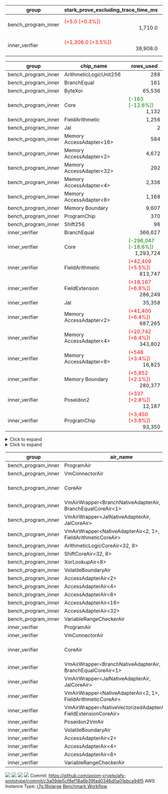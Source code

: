| group | stark_prove_excluding_trace_time_ms | total_cells | total_cells_used | total_proof_time_ms | trace_gen_time_ms | verify_program_compile_ms |
| --- | --- | --- | --- | --- | --- | --- |
| bench_program_inner | <span style="color: red">(+5.0 [+0.3%])</span> <div style='text-align: right'>1,710.0</div>  | <span style="color: red">(+7,996 [+0.2%])</span> <div style='text-align: right'>4,197,724</div>  | <span style="color: green">(-11,717 [-2.1%])</span> <div style='text-align: right'>552,112</div>  | <span style="color: red">(+5.0 [+0.3%])</span> <div style='text-align: right'>1,753.0</div>  | <div style='text-align: right'>43.0</div>  |  |
| inner_verifier | <span style="color: red">(+1,306.0 [+3.5%])</span> <div style='text-align: right'>38,908.0</div>  | <span style="color: red">(+13,500,416 [+4.4%])</span> <div style='text-align: right'>322,043,928</div>  | <span style="color: green">(-12,460,073 [-8.3%])</span> <div style='text-align: right'>138,539,886</div>  | <span style="color: red">(+1,099.0 [+2.5%])</span> <div style='text-align: right'>44,964.0</div>  | <span style="color: green">(-207.0 [-3.3%])</span> <div style='text-align: right'>6,056.0</div>  | <span style="color: red">(+25.0 [+6.0%])</span> <div style='text-align: right'>440.0</div>  |

| group | chip_name | rows_used |
| --- | --- | --- |
| bench_program_inner | ArithmeticLogicUnit256 | <div style='text-align: right'>288</div>  |
| bench_program_inner | BranchEqual | <div style='text-align: right'>161</div>  |
| bench_program_inner | ByteXor | <div style='text-align: right'>65,536</div>  |
| bench_program_inner | Core | <span style="color: green">(-163 [-12.6%])</span> <div style='text-align: right'>1,132</div>  |
| bench_program_inner | FieldArithmetic | <div style='text-align: right'>1,256</div>  |
| bench_program_inner | Jal | <div style='text-align: right'>2</div>  |
| bench_program_inner | Memory AccessAdapter<16> | <div style='text-align: right'>584</div>  |
| bench_program_inner | Memory AccessAdapter<2> | <div style='text-align: right'>4,672</div>  |
| bench_program_inner | Memory AccessAdapter<32> | <div style='text-align: right'>292</div>  |
| bench_program_inner | Memory AccessAdapter<4> | <div style='text-align: right'>2,336</div>  |
| bench_program_inner | Memory AccessAdapter<8> | <div style='text-align: right'>1,168</div>  |
| bench_program_inner | Memory Boundary | <div style='text-align: right'>9,607</div>  |
| bench_program_inner | ProgramChip | <div style='text-align: right'>370</div>  |
| bench_program_inner | Shift256 | <div style='text-align: right'>96</div>  |
| inner_verifier | BranchEqual | <div style='text-align: right'>366,627</div>  |
| inner_verifier | Core | <span style="color: green">(-296,047 [-18.6%])</span> <div style='text-align: right'>1,293,724</div>  |
| inner_verifier | FieldArithmetic | <span style="color: red">(+42,409 [+5.5%])</span> <div style='text-align: right'>813,747</div>  |
| inner_verifier | FieldExtension | <span style="color: red">(+18,167 [+6.8%])</span> <div style='text-align: right'>286,249</div>  |
| inner_verifier | Jal | <div style='text-align: right'>35,358</div>  |
| inner_verifier | Memory AccessAdapter<2> | <span style="color: red">(+41,400 [+6.4%])</span> <div style='text-align: right'>687,265</div>  |
| inner_verifier | Memory AccessAdapter<4> | <span style="color: red">(+20,742 [+6.4%])</span> <div style='text-align: right'>343,802</div>  |
| inner_verifier | Memory AccessAdapter<8> | <span style="color: red">(+548 [+3.4%])</span> <div style='text-align: right'>16,825</div>  |
| inner_verifier | Memory Boundary | <span style="color: red">(+5,852 [+2.1%])</span> <div style='text-align: right'>280,377</div>  |
| inner_verifier | Poseidon2 | <span style="color: red">(+337 [+2.8%])</span> <div style='text-align: right'>12,187</div>  |
| inner_verifier | ProgramChip | <span style="color: red">(+3,450 [+3.8%])</span> <div style='text-align: right'>93,350</div>  |

<details>
<summary>Click to expand</summary>

| group | dsl_ir | opcode | frequency |
| --- | --- | --- | --- |
| bench_program_inner |  | JAL | <div style='text-align: right'>1</div>  |
| bench_program_inner |  | STOREW | <div style='text-align: right'>2</div>  |
| bench_program_inner | Add256 | ADD<32,8> | <div style='text-align: right'>64</div>  |
| bench_program_inner | AddVI | ADD | <div style='text-align: right'>448</div>  |
| bench_program_inner | Alloc | ADD | <div style='text-align: right'>388</div>  |
| bench_program_inner | Alloc | LOADW | <div style='text-align: right'>388</div>  |
| bench_program_inner | Alloc | MUL | <div style='text-align: right'>388</div>  |
| bench_program_inner | And256 | AND<32,8> | <div style='text-align: right'>32</div>  |
| bench_program_inner | EqualTo256 | EQ<32,8> | <div style='text-align: right'>32</div>  |
| bench_program_inner | For | ADD | <div style='text-align: right'>32</div>  |
| bench_program_inner | For | BNE | <div style='text-align: right'>33</div>  |
| bench_program_inner | For | JAL | <div style='text-align: right'>1</div>  |
| bench_program_inner | For | STOREW | <div style='text-align: right'>1</div>  |
| bench_program_inner | IfEqI | BNE | <div style='text-align: right'>128</div>  |
| bench_program_inner | ImmV | STOREW | <div style='text-align: right'>517</div>  |
| bench_program_inner | LessThanI256 | SLT<32,8> | <div style='text-align: right'>32</div>  |
| bench_program_inner | LessThanU256 | LT<32,8> | <div style='text-align: right'>32</div>  |
| bench_program_inner | LoadV | LOADW | <div style='text-align: right'>96</div>  |
| bench_program_inner | Or256 | OR<32,8> | <div style='text-align: right'>32</div>  |
| bench_program_inner | ShiftLeft256 | SLL<32,8> | <div style='text-align: right'>32</div>  |
| bench_program_inner | ShiftRightArith256 | SRA<32,8> | <div style='text-align: right'>32</div>  |
| bench_program_inner | ShiftRightLogic256 | SRL<32,8> | <div style='text-align: right'>32</div>  |
| bench_program_inner | StoreV | STOREW | <div style='text-align: right'>128</div>  |
| bench_program_inner | Sub256 | SUB<32,8> | <div style='text-align: right'>32</div>  |
| bench_program_inner | Xor256 | XOR<32,8> | <div style='text-align: right'>32</div>  |
| inner_verifier |  | JAL | <div style='text-align: right'>1</div>  |
| inner_verifier |  | STOREW | <div style='text-align: right'>2</div>  |
| inner_verifier | AddE | FE4ADD | <span style="color: red">(+4,634 [+6.7%])</span> <div style='text-align: right'>73,620</div>  |
| inner_verifier | AddEFFI | LOADW | <span style="color: red">(+4 [+3.0%])</span> <div style='text-align: right'>136</div>  |
| inner_verifier | AddEFFI | STOREW | <span style="color: red">(+12 [+3.0%])</span> <div style='text-align: right'>408</div>  |
| inner_verifier | AddEFI | ADD | <span style="color: red">(+32 [+18.2%])</span> <div style='text-align: right'>208</div>  |
| inner_verifier | AddEI | ADD | <span style="color: red">(+636 [+2.4%])</span> <div style='text-align: right'>27,052</div>  |
| inner_verifier | AddFI | ADD | <span style="color: red">(+1,611 [+8.1%])</span> <div style='text-align: right'>21,532</div>  |
| inner_verifier | AddV | ADD | <span style="color: red">(+200 [+3.1%])</span> <div style='text-align: right'>6,589</div>  |
| inner_verifier | AddVI | ADD | <span style="color: red">(+7,637 [+5.2%])</span> <div style='text-align: right'>153,490</div>  |
| inner_verifier | Alloc | ADD | <span style="color: red">(+568 [+2.3%])</span> <div style='text-align: right'>25,330</div>  |
| inner_verifier | Alloc | LOADW | <span style="color: red">(+568 [+2.3%])</span> <div style='text-align: right'>25,330</div>  |
| inner_verifier | Alloc | MUL | <span style="color: red">(+362 [+2.4%])</span> <div style='text-align: right'>15,360</div>  |
| inner_verifier | AssertEqE | BNE | <span style="color: red">(+8 [+5.7%])</span> <div style='text-align: right'>148</div>  |
| inner_verifier | AssertEqEI | BNE | <div style='text-align: right'>4</div>  |
| inner_verifier | AssertEqF | BNE | <div style='text-align: right'>4,054</div>  |
| inner_verifier | AssertEqV | BNE | <span style="color: red">(+22 [+1.8%])</span> <div style='text-align: right'>1,226</div>  |
| inner_verifier | AssertEqVI | BNE | <span style="color: red">(+22 [+12.9%])</span> <div style='text-align: right'>193</div>  |
| inner_verifier | CycleTrackerEnd | CT_END | <span style="color: red">(+2,961 [+7.9%])</span> <div style='text-align: right'>40,453</div>  |
| inner_verifier | CycleTrackerStart | CT_START | <span style="color: red">(+2,961 [+7.9%])</span> <div style='text-align: right'>40,453</div>  |
| inner_verifier | DivE | BBE4DIV | <span style="color: red">(+4,372 [+7.4%])</span> <div style='text-align: right'>63,725</div>  |
| inner_verifier | DivEIN | BBE4DIV | <span style="color: red">(+6 [+16.7%])</span> <div style='text-align: right'>42</div>  |
| inner_verifier | DivEIN | STOREW | <span style="color: red">(+24 [+16.7%])</span> <div style='text-align: right'>168</div>  |
| inner_verifier | DivFIN | DIV | <span style="color: red">(+14 [+16.3%])</span> <div style='text-align: right'>100</div>  |
| inner_verifier | For | ADD | <span style="color: red">(+14,265 [+5.9%])</span> <div style='text-align: right'>256,879</div>  |
| inner_verifier | For | BNE | <span style="color: red">(+15,388 [+5.9%])</span> <div style='text-align: right'>277,942</div>  |
| inner_verifier | For | JAL | <span style="color: red">(+1,123 [+5.6%])</span> <div style='text-align: right'>21,063</div>  |
| inner_verifier | For | LOADW | <span style="color: red">(+63 [+5.8%])</span> <div style='text-align: right'>1,155</div>  |
| inner_verifier | For | STOREW | <span style="color: red">(+1,060 [+5.6%])</span> <div style='text-align: right'>19,908</div>  |
| inner_verifier | HintBitsF | HINT_BITS | <div style='text-align: right'>22</div>  |
| inner_verifier | HintInputVec | HINT_INPUT | <span style="color: red">(+206 [+2.1%])</span> <div style='text-align: right'>9,970</div>  |
| inner_verifier | IfEq | BNE | <span style="color: red">(+1,847 [+23.5%])</span> <div style='text-align: right'>9,707</div>  |
| inner_verifier | IfEqI | BNE | <span style="color: red">(+3,966 [+6.5%])</span> <div style='text-align: right'>65,182</div>  |
| inner_verifier | IfEqI | JAL | <span style="color: red">(+811 [+6.0%])</span> <div style='text-align: right'>14,273</div>  |
| inner_verifier | IfNe | BEQ | <div style='text-align: right'>6,956</div>  |
| inner_verifier | IfNe | JAL | <span style="color: red">(+1 [+5.0%])</span> <div style='text-align: right'>21</div>  |
| inner_verifier | IfNeI | BEQ | <span style="color: red">(+73 [+6.4%])</span> <div style='text-align: right'>1,215</div>  |
| inner_verifier | ImmE | STOREW | <span style="color: red">(+180 [+2.5%])</span> <div style='text-align: right'>7,396</div>  |
| inner_verifier | ImmF | STOREW | <span style="color: red">(+1,348 [+8.0%])</span> <div style='text-align: right'>18,229</div>  |
| inner_verifier | ImmV | STOREW | <span style="color: red">(+644 [+4.6%])</span> <div style='text-align: right'>14,568</div>  |
| inner_verifier | LoadE | LOADW | <span style="color: red">(+848 [+5.4%])</span> <div style='text-align: right'>16,488</div>  |
| inner_verifier | LoadE | LOADW2 | <span style="color: red">(+19,832 [+7.6%])</span> <div style='text-align: right'>279,952</div>  |
| inner_verifier | LoadF | LOADW | <div style='text-align: right'>11,473</div>  |
| inner_verifier | LoadF | LOADW2 | <span style="color: red">(+7,608 [+7.9%])</span> <div style='text-align: right'>104,055</div>  |
| inner_verifier | LoadV | LOADW | <span style="color: red">(+248 [+2.1%])</span> <div style='text-align: right'>12,154</div>  |
| inner_verifier | LoadV | LOADW2 | <span style="color: red">(+7,700 [+9.9%])</span> <div style='text-align: right'>85,328</div>  |
| inner_verifier | MulE | BBE4MUL | <span style="color: red">(+8,958 [+6.7%])</span> <div style='text-align: right'>143,041</div>  |
| inner_verifier | MulEF | MUL | <span style="color: red">(+48 [+2.8%])</span> <div style='text-align: right'>1,764</div>  |
| inner_verifier | MulEFI | MUL | <span style="color: red">(+16 [+3.0%])</span> <div style='text-align: right'>544</div>  |
| inner_verifier | MulEI | BBE4MUL | <span style="color: red">(+158 [+9.6%])</span> <div style='text-align: right'>1,798</div>  |
| inner_verifier | MulEI | STOREW | <span style="color: red">(+632 [+9.6%])</span> <div style='text-align: right'>7,192</div>  |
| inner_verifier | MulF | MUL | <span style="color: red">(+3,044 [+8.2%])</span> <div style='text-align: right'>40,021</div>  |
| inner_verifier | MulFI | MUL | <span style="color: red">(+2 [+14.3%])</span> <div style='text-align: right'>16</div>  |
| inner_verifier | MulV | MUL | <div style='text-align: right'>682</div>  |
| inner_verifier | MulVI | MUL | <span style="color: red">(+182 [+2.1%])</span> <div style='text-align: right'>8,686</div>  |
| inner_verifier | NegE | MUL | <span style="color: red">(+20 [+14.7%])</span> <div style='text-align: right'>156</div>  |
| inner_verifier | Poseidon2CompressBabyBear | COMP_POS2 | <span style="color: red">(+63 [+0.8%])</span> <div style='text-align: right'>7,476</div>  |
| inner_verifier | Poseidon2PermuteBabyBear | PERM_POS2 | <span style="color: red">(+274 [+6.2%])</span> <div style='text-align: right'>4,711</div>  |
| inner_verifier | StoreE | STOREW | <span style="color: red">(+24 [+0.2%])</span> <div style='text-align: right'>11,292</div>  |
| inner_verifier | StoreE | STOREW2 | <span style="color: red">(+1,344 [+10.8%])</span> <div style='text-align: right'>13,844</div>  |
| inner_verifier | StoreF | STOREW | <span style="color: red">(+1,008 [+7.0%])</span> <div style='text-align: right'>15,404</div>  |
| inner_verifier | StoreF | STOREW2 | <span style="color: red">(+2,400 [+7.0%])</span> <div style='text-align: right'>36,554</div>  |
| inner_verifier | StoreHintWord | ADD | <span style="color: red">(+3,216 [+3.2%])</span> <div style='text-align: right'>102,647</div>  |
| inner_verifier | StoreHintWord | SHINTW | <span style="color: red">(+3,422 [+3.1%])</span> <div style='text-align: right'>113,299</div>  |
| inner_verifier | StoreV | STOREW | <span style="color: red">(+30 [+2.1%])</span> <div style='text-align: right'>1,454</div>  |
| inner_verifier | StoreV | STOREW2 | <span style="color: red">(+1,330 [+5.2%])</span> <div style='text-align: right'>26,919</div>  |
| inner_verifier | SubE | FE4SUB | <span style="color: red">(+39 [+1.0%])</span> <div style='text-align: right'>4,023</div>  |
| inner_verifier | SubEF | LOADW | <span style="color: red">(+26,220 [+7.4%])</span> <div style='text-align: right'>380,118</div>  |
| inner_verifier | SubEF | SUB | <span style="color: red">(+8,740 [+7.4%])</span> <div style='text-align: right'>126,706</div>  |
| inner_verifier | SubEFI | ADD | <div style='text-align: right'>568</div>  |
| inner_verifier | SubEI | ADD | <span style="color: red">(+48 [+16.7%])</span> <div style='text-align: right'>336</div>  |
| inner_verifier | SubV | SUB | <span style="color: red">(+1,766 [+8.1%])</span> <div style='text-align: right'>23,452</div>  |
| inner_verifier | SubVI | SUB | <span style="color: red">(+2 [+0.2%])</span> <div style='text-align: right'>1,272</div>  |
| inner_verifier | SubVIN | SUB | <div style='text-align: right'>357</div>  |

</details>

<details>
<summary>Click to expand</summary>

| group | air_name | dsl_ir | opcode | cells_used |
| --- | --- | --- | --- | --- |
| bench_program_inner | <JalNativeAdapterAir,JalCoreAir> |  | JAL | <div style='text-align: right'>10</div>  |
| bench_program_inner | Boundary |  | JAL | <div style='text-align: right'>19</div>  |
| bench_program_inner | Boundary |  | STOREW | <div style='text-align: right'>38</div>  |
| bench_program_inner | CoreAir |  | STOREW | <span style="color: green">(-10 [-8.3%])</span> <div style='text-align: right'>110</div>  |
| bench_program_inner | AccessAdapter<16> | Add256 | ADD<32,8> | <div style='text-align: right'>3,300</div>  |
| bench_program_inner | AccessAdapter<2> | Add256 | ADD<32,8> | <div style='text-align: right'>11,616</div>  |
| bench_program_inner | AccessAdapter<32> | Add256 | ADD<32,8> | <div style='text-align: right'>2,706</div>  |
| bench_program_inner | AccessAdapter<4> | Add256 | ADD<32,8> | <div style='text-align: right'>6,864</div>  |
| bench_program_inner | AccessAdapter<8> | Add256 | ADD<32,8> | <div style='text-align: right'>4,488</div>  |
| bench_program_inner | ArithmeticLogicCoreAir<32, 8> | Add256 | ADD<32,8> | <div style='text-align: right'>11,008</div>  |
| bench_program_inner | Boundary | Add256 | ADD<32,8> | <div style='text-align: right'>38,912</div>  |
| bench_program_inner | <NativeAdapterAir<2, 1>,FieldArithmeticCoreAir> | AddVI | ADD | <div style='text-align: right'>13,440</div>  |
| bench_program_inner | Boundary | AddVI | ADD | <div style='text-align: right'>38</div>  |
| bench_program_inner | <NativeAdapterAir<2, 1>,FieldArithmeticCoreAir> | Alloc | ADD | <div style='text-align: right'>11,640</div>  |
| bench_program_inner | Boundary | Alloc | LOADW | <div style='text-align: right'>285</div>  |
| bench_program_inner | CoreAir | Alloc | LOADW | <span style="color: green">(-1,940 [-8.3%])</span> <div style='text-align: right'>21,340</div>  |
| bench_program_inner | <NativeAdapterAir<2, 1>,FieldArithmeticCoreAir> | Alloc | MUL | <div style='text-align: right'>11,640</div>  |
| bench_program_inner | AccessAdapter<16> | And256 | AND<32,8> | <div style='text-align: right'>1,600</div>  |
| bench_program_inner | AccessAdapter<2> | And256 | AND<32,8> | <div style='text-align: right'>5,632</div>  |
| bench_program_inner | AccessAdapter<32> | And256 | AND<32,8> | <div style='text-align: right'>1,312</div>  |
| bench_program_inner | AccessAdapter<4> | And256 | AND<32,8> | <div style='text-align: right'>3,328</div>  |
| bench_program_inner | AccessAdapter<8> | And256 | AND<32,8> | <div style='text-align: right'>2,176</div>  |
| bench_program_inner | ArithmeticLogicCoreAir<32, 8> | And256 | AND<32,8> | <div style='text-align: right'>5,504</div>  |
| bench_program_inner | Boundary | And256 | AND<32,8> | <div style='text-align: right'>19,456</div>  |
| bench_program_inner | ArithmeticLogicCoreAir<32, 8> | EqualTo256 | EQ<32,8> | <div style='text-align: right'>5,504</div>  |
| bench_program_inner | Boundary | EqualTo256 | EQ<32,8> | <div style='text-align: right'>608</div>  |
| bench_program_inner | <NativeAdapterAir<2, 1>,FieldArithmeticCoreAir> | For | ADD | <div style='text-align: right'>960</div>  |
| bench_program_inner | <BranchNativeAdapterAir,BranchEqualCoreAir<1>> | For | BNE | <div style='text-align: right'>759</div>  |
| bench_program_inner | <JalNativeAdapterAir,JalCoreAir> | For | JAL | <div style='text-align: right'>10</div>  |
| bench_program_inner | Boundary | For | STOREW | <div style='text-align: right'>19</div>  |
| bench_program_inner | CoreAir | For | STOREW | <span style="color: green">(-5 [-8.3%])</span> <div style='text-align: right'>55</div>  |
| bench_program_inner | <BranchNativeAdapterAir,BranchEqualCoreAir<1>> | IfEqI | BNE | <div style='text-align: right'>2,944</div>  |
| bench_program_inner | Boundary | ImmV | STOREW | <div style='text-align: right'>2,717</div>  |
| bench_program_inner | CoreAir | ImmV | STOREW | <span style="color: green">(-2,585 [-8.3%])</span> <div style='text-align: right'>28,435</div>  |
| bench_program_inner | ArithmeticLogicCoreAir<32, 8> | LessThanI256 | SLT<32,8> | <div style='text-align: right'>5,504</div>  |
| bench_program_inner | Boundary | LessThanI256 | SLT<32,8> | <div style='text-align: right'>608</div>  |
| bench_program_inner | ArithmeticLogicCoreAir<32, 8> | LessThanU256 | LT<32,8> | <div style='text-align: right'>5,504</div>  |
| bench_program_inner | Boundary | LessThanU256 | LT<32,8> | <div style='text-align: right'>608</div>  |
| bench_program_inner | Boundary | LoadV | LOADW | <div style='text-align: right'>57</div>  |
| bench_program_inner | CoreAir | LoadV | LOADW | <span style="color: green">(-480 [-8.3%])</span> <div style='text-align: right'>5,280</div>  |
| bench_program_inner | AccessAdapter<16> | Or256 | OR<32,8> | <div style='text-align: right'>1,600</div>  |
| bench_program_inner | AccessAdapter<2> | Or256 | OR<32,8> | <div style='text-align: right'>5,632</div>  |
| bench_program_inner | AccessAdapter<32> | Or256 | OR<32,8> | <div style='text-align: right'>1,312</div>  |
| bench_program_inner | AccessAdapter<4> | Or256 | OR<32,8> | <div style='text-align: right'>3,328</div>  |
| bench_program_inner | AccessAdapter<8> | Or256 | OR<32,8> | <div style='text-align: right'>2,176</div>  |
| bench_program_inner | ArithmeticLogicCoreAir<32, 8> | Or256 | OR<32,8> | <div style='text-align: right'>5,504</div>  |
| bench_program_inner | Boundary | Or256 | OR<32,8> | <div style='text-align: right'>19,456</div>  |
| bench_program_inner | AccessAdapter<16> | ShiftLeft256 | SLL<32,8> | <div style='text-align: right'>1,600</div>  |
| bench_program_inner | AccessAdapter<2> | ShiftLeft256 | SLL<32,8> | <div style='text-align: right'>5,632</div>  |
| bench_program_inner | AccessAdapter<32> | ShiftLeft256 | SLL<32,8> | <div style='text-align: right'>1,312</div>  |
| bench_program_inner | AccessAdapter<4> | ShiftLeft256 | SLL<32,8> | <div style='text-align: right'>3,328</div>  |
| bench_program_inner | AccessAdapter<8> | ShiftLeft256 | SLL<32,8> | <div style='text-align: right'>2,176</div>  |
| bench_program_inner | Boundary | ShiftLeft256 | SLL<32,8> | <div style='text-align: right'>19,456</div>  |
| bench_program_inner | ShiftCoreAir<32, 8> | ShiftLeft256 | SLL<32,8> | <div style='text-align: right'>7,552</div>  |
| bench_program_inner | AccessAdapter<16> | ShiftRightArith256 | SRA<32,8> | <div style='text-align: right'>1,600</div>  |
| bench_program_inner | AccessAdapter<2> | ShiftRightArith256 | SRA<32,8> | <div style='text-align: right'>5,632</div>  |
| bench_program_inner | AccessAdapter<32> | ShiftRightArith256 | SRA<32,8> | <div style='text-align: right'>1,312</div>  |
| bench_program_inner | AccessAdapter<4> | ShiftRightArith256 | SRA<32,8> | <div style='text-align: right'>3,328</div>  |
| bench_program_inner | AccessAdapter<8> | ShiftRightArith256 | SRA<32,8> | <div style='text-align: right'>2,176</div>  |
| bench_program_inner | Boundary | ShiftRightArith256 | SRA<32,8> | <div style='text-align: right'>19,456</div>  |
| bench_program_inner | ShiftCoreAir<32, 8> | ShiftRightArith256 | SRA<32,8> | <div style='text-align: right'>7,552</div>  |
| bench_program_inner | AccessAdapter<16> | ShiftRightLogic256 | SRL<32,8> | <div style='text-align: right'>1,650</div>  |
| bench_program_inner | AccessAdapter<2> | ShiftRightLogic256 | SRL<32,8> | <div style='text-align: right'>5,808</div>  |
| bench_program_inner | AccessAdapter<32> | ShiftRightLogic256 | SRL<32,8> | <div style='text-align: right'>1,353</div>  |
| bench_program_inner | AccessAdapter<4> | ShiftRightLogic256 | SRL<32,8> | <div style='text-align: right'>3,432</div>  |
| bench_program_inner | AccessAdapter<8> | ShiftRightLogic256 | SRL<32,8> | <div style='text-align: right'>2,244</div>  |
| bench_program_inner | Boundary | ShiftRightLogic256 | SRL<32,8> | <div style='text-align: right'>19,456</div>  |
| bench_program_inner | ShiftCoreAir<32, 8> | ShiftRightLogic256 | SRL<32,8> | <div style='text-align: right'>7,552</div>  |
| bench_program_inner | Boundary | StoreV | STOREW | <div style='text-align: right'>2,432</div>  |
| bench_program_inner | CoreAir | StoreV | STOREW | <span style="color: green">(-640 [-8.3%])</span> <div style='text-align: right'>7,040</div>  |
| bench_program_inner | AccessAdapter<16> | Sub256 | SUB<32,8> | <div style='text-align: right'>1,650</div>  |
| bench_program_inner | AccessAdapter<2> | Sub256 | SUB<32,8> | <div style='text-align: right'>5,808</div>  |
| bench_program_inner | AccessAdapter<32> | Sub256 | SUB<32,8> | <div style='text-align: right'>1,353</div>  |
| bench_program_inner | AccessAdapter<4> | Sub256 | SUB<32,8> | <div style='text-align: right'>3,432</div>  |
| bench_program_inner | AccessAdapter<8> | Sub256 | SUB<32,8> | <div style='text-align: right'>2,244</div>  |
| bench_program_inner | ArithmeticLogicCoreAir<32, 8> | Sub256 | SUB<32,8> | <div style='text-align: right'>5,504</div>  |
| bench_program_inner | Boundary | Sub256 | SUB<32,8> | <div style='text-align: right'>19,456</div>  |
| bench_program_inner | AccessAdapter<16> | Xor256 | XOR<32,8> | <div style='text-align: right'>1,600</div>  |
| bench_program_inner | AccessAdapter<2> | Xor256 | XOR<32,8> | <div style='text-align: right'>5,632</div>  |
| bench_program_inner | AccessAdapter<32> | Xor256 | XOR<32,8> | <div style='text-align: right'>1,312</div>  |
| bench_program_inner | AccessAdapter<4> | Xor256 | XOR<32,8> | <div style='text-align: right'>3,328</div>  |
| bench_program_inner | AccessAdapter<8> | Xor256 | XOR<32,8> | <div style='text-align: right'>2,176</div>  |
| bench_program_inner | ArithmeticLogicCoreAir<32, 8> | Xor256 | XOR<32,8> | <div style='text-align: right'>5,504</div>  |
| bench_program_inner | Boundary | Xor256 | XOR<32,8> | <div style='text-align: right'>19,456</div>  |
| inner_verifier | <JalNativeAdapterAir,JalCoreAir> |  | JAL | <div style='text-align: right'>10</div>  |
| inner_verifier | Boundary |  | JAL | <div style='text-align: right'>19</div>  |
| inner_verifier | Boundary |  | STOREW | <div style='text-align: right'>38</div>  |
| inner_verifier | CoreAir |  | STOREW | <span style="color: green">(-10 [-8.3%])</span> <div style='text-align: right'>110</div>  |
| inner_verifier | <NativeVectorizedAdapterAir<4>,FieldExtensionCoreAir> | AddE | FE4ADD | <span style="color: red">(+185,360 [+6.7%])</span> <div style='text-align: right'>2,944,800</div>  |
| inner_verifier | AccessAdapter<2> | AddE | FE4ADD | <span style="color: red">(+7,106 [+3.4%])</span> <div style='text-align: right'>218,064</div>  |
| inner_verifier | AccessAdapter<4> | AddE | FE4ADD | <span style="color: red">(+4,199 [+3.4%])</span> <div style='text-align: right'>128,856</div>  |
| inner_verifier | Boundary | AddE | FE4ADD | <span style="color: green">(-228 [-0.1%])</span> <div style='text-align: right'>412,680</div>  |
| inner_verifier | AccessAdapter<2> | AddEFFI | LOADW | <span style="color: red">(+33 [+3.6%])</span> <div style='text-align: right'>957</div>  |
| inner_verifier | AccessAdapter<4> | AddEFFI | LOADW | <span style="color: red">(+39 [+3.6%])</span> <div style='text-align: right'>1,131</div>  |
| inner_verifier | Boundary | AddEFFI | LOADW | <div style='text-align: right'>456</div>  |
| inner_verifier | CoreAir | AddEFFI | LOADW | <span style="color: green">(-440 [-5.6%])</span> <div style='text-align: right'>7,480</div>  |
| inner_verifier | AccessAdapter<2> | AddEFFI | STOREW | <span style="color: red">(+33 [+3.6%])</span> <div style='text-align: right'>957</div>  |
| inner_verifier | Boundary | AddEFFI | STOREW | <div style='text-align: right'>1,368</div>  |
| inner_verifier | CoreAir | AddEFFI | STOREW | <span style="color: green">(-1,320 [-5.6%])</span> <div style='text-align: right'>22,440</div>  |
| inner_verifier | <NativeAdapterAir<2, 1>,FieldArithmeticCoreAir> | AddEFI | ADD | <span style="color: red">(+960 [+18.2%])</span> <div style='text-align: right'>6,240</div>  |
| inner_verifier | AccessAdapter<2> | AddEFI | ADD | <span style="color: red">(+198 [+34.6%])</span> <div style='text-align: right'>770</div>  |
| inner_verifier | AccessAdapter<4> | AddEFI | ADD | <span style="color: red">(+117 [+34.6%])</span> <div style='text-align: right'>455</div>  |
| inner_verifier | Boundary | AddEFI | ADD | <div style='text-align: right'>2,356</div>  |
| inner_verifier | <NativeAdapterAir<2, 1>,FieldArithmeticCoreAir> | AddEI | ADD | <span style="color: red">(+19,080 [+2.4%])</span> <div style='text-align: right'>811,560</div>  |
| inner_verifier | AccessAdapter<2> | AddEI | ADD | <span style="color: red">(+6,204 [+4.0%])</span> <div style='text-align: right'>160,578</div>  |
| inner_verifier | AccessAdapter<4> | AddEI | ADD | <span style="color: red">(+3,666 [+4.0%])</span> <div style='text-align: right'>94,887</div>  |
| inner_verifier | Boundary | AddEI | ADD | <span style="color: green">(-228 [-0.1%])</span> <div style='text-align: right'>350,740</div>  |
| inner_verifier | <NativeAdapterAir<2, 1>,FieldArithmeticCoreAir> | AddFI | ADD | <span style="color: red">(+48,330 [+8.1%])</span> <div style='text-align: right'>645,960</div>  |
| inner_verifier | Boundary | AddFI | ADD | <span style="color: green">(-19 [-4.2%])</span> <div style='text-align: right'>437</div>  |
| inner_verifier | <NativeAdapterAir<2, 1>,FieldArithmeticCoreAir> | AddV | ADD | <span style="color: red">(+6,000 [+3.1%])</span> <div style='text-align: right'>197,670</div>  |
| inner_verifier | Boundary | AddV | ADD | <div style='text-align: right'>38</div>  |
| inner_verifier | <NativeAdapterAir<2, 1>,FieldArithmeticCoreAir> | AddVI | ADD | <span style="color: red">(+229,110 [+5.2%])</span> <div style='text-align: right'>4,604,700</div>  |
| inner_verifier | Boundary | AddVI | ADD | <span style="color: red">(+38 [+0.3%])</span> <div style='text-align: right'>14,953</div>  |
| inner_verifier | <NativeAdapterAir<2, 1>,FieldArithmeticCoreAir> | Alloc | ADD | <span style="color: red">(+17,040 [+2.3%])</span> <div style='text-align: right'>759,900</div>  |
| inner_verifier | Boundary | Alloc | LOADW | <div style='text-align: right'>1,653</div>  |
| inner_verifier | CoreAir | Alloc | LOADW | <span style="color: green">(-92,570 [-6.2%])</span> <div style='text-align: right'>1,393,150</div>  |
| inner_verifier | <NativeAdapterAir<2, 1>,FieldArithmeticCoreAir> | Alloc | MUL | <span style="color: red">(+10,860 [+2.4%])</span> <div style='text-align: right'>460,800</div>  |
| inner_verifier | AccessAdapter<2> | Alloc | MUL | <div style='text-align: right'>22</div>  |
| inner_verifier | AccessAdapter<4> | Alloc | MUL | <div style='text-align: right'>26</div>  |
| inner_verifier | <BranchNativeAdapterAir,BranchEqualCoreAir<1>> | AssertEqE | BNE | <div style='text-align: right'>3,404</div>  |
| inner_verifier | AccessAdapter<2> | AssertEqE | BNE | <span style="color: red">(+44 [+5.7%])</span> <div style='text-align: right'>814</div>  |
| inner_verifier | AccessAdapter<4> | AssertEqE | BNE | <span style="color: red">(+26 [+5.7%])</span> <div style='text-align: right'>481</div>  |
| inner_verifier | <BranchNativeAdapterAir,BranchEqualCoreAir<1>> | AssertEqEI | BNE | <div style='text-align: right'>92</div>  |
| inner_verifier | AccessAdapter<2> | AssertEqEI | BNE | <div style='text-align: right'>22</div>  |
| inner_verifier | AccessAdapter<4> | AssertEqEI | BNE | <div style='text-align: right'>13</div>  |
| inner_verifier | <BranchNativeAdapterAir,BranchEqualCoreAir<1>> | AssertEqF | BNE | <div style='text-align: right'>93,242</div>  |
| inner_verifier | <BranchNativeAdapterAir,BranchEqualCoreAir<1>> | AssertEqV | BNE | <div style='text-align: right'>28,198</div>  |
| inner_verifier | <BranchNativeAdapterAir,BranchEqualCoreAir<1>> | AssertEqVI | BNE | <div style='text-align: right'>4,439</div>  |
| inner_verifier | CoreAir | CycleTrackerEnd | CT_END | <span style="color: green">(-24,605 [-1.1%])</span> <div style='text-align: right'>2,224,915</div>  |
| inner_verifier | CoreAir | CycleTrackerStart | CT_START | <span style="color: green">(-24,605 [-1.1%])</span> <div style='text-align: right'>2,224,915</div>  |
| inner_verifier | <NativeVectorizedAdapterAir<4>,FieldExtensionCoreAir> | DivE | BBE4DIV | <span style="color: red">(+174,880 [+7.4%])</span> <div style='text-align: right'>2,549,000</div>  |
| inner_verifier | AccessAdapter<2> | DivE | BBE4DIV | <span style="color: red">(+192,324 [+7.4%])</span> <div style='text-align: right'>2,787,862</div>  |
| inner_verifier | AccessAdapter<4> | DivE | BBE4DIV | <span style="color: red">(+113,646 [+7.4%])</span> <div style='text-align: right'>1,647,373</div>  |
| inner_verifier | <NativeVectorizedAdapterAir<4>,FieldExtensionCoreAir> | DivEIN | BBE4DIV | <span style="color: red">(+240 [+16.7%])</span> <div style='text-align: right'>1,680</div>  |
| inner_verifier | AccessAdapter<2> | DivEIN | BBE4DIV | <span style="color: red">(+264 [+17.4%])</span> <div style='text-align: right'>1,782</div>  |
| inner_verifier | AccessAdapter<4> | DivEIN | BBE4DIV | <span style="color: red">(+156 [+17.4%])</span> <div style='text-align: right'>1,053</div>  |
| inner_verifier | Boundary | DivEIN | BBE4DIV | <div style='text-align: right'>608</div>  |
| inner_verifier | AccessAdapter<2> | DivEIN | STOREW | <span style="color: red">(+88 [+17.0%])</span> <div style='text-align: right'>605</div>  |
| inner_verifier | AccessAdapter<4> | DivEIN | STOREW | <span style="color: red">(+26 [+18.2%])</span> <div style='text-align: right'>169</div>  |
| inner_verifier | CoreAir | DivEIN | STOREW | <span style="color: red">(+600 [+6.9%])</span> <div style='text-align: right'>9,240</div>  |
| inner_verifier | <NativeAdapterAir<2, 1>,FieldArithmeticCoreAir> | DivFIN | DIV | <span style="color: red">(+420 [+16.3%])</span> <div style='text-align: right'>3,000</div>  |
| inner_verifier | <NativeAdapterAir<2, 1>,FieldArithmeticCoreAir> | For | ADD | <span style="color: red">(+427,950 [+5.9%])</span> <div style='text-align: right'>7,706,370</div>  |
| inner_verifier | <BranchNativeAdapterAir,BranchEqualCoreAir<1>> | For | BNE | <div style='text-align: right'>6,392,666</div>  |
| inner_verifier | <JalNativeAdapterAir,JalCoreAir> | For | JAL | <div style='text-align: right'>210,630</div>  |
| inner_verifier | AccessAdapter<2> | For | JAL | <span style="color: red">(+44 [+9.3%])</span> <div style='text-align: right'>517</div>  |
| inner_verifier | AccessAdapter<4> | For | JAL | <span style="color: red">(+52 [+9.3%])</span> <div style='text-align: right'>611</div>  |
| inner_verifier | Boundary | For | LOADW | <div style='text-align: right'>399</div>  |
| inner_verifier | CoreAir | For | LOADW | <span style="color: green">(-1,995 [-3.0%])</span> <div style='text-align: right'>63,525</div>  |
| inner_verifier | Boundary | For | STOREW | <span style="color: red">(+76 [+7.8%])</span> <div style='text-align: right'>1,045</div>  |
| inner_verifier | CoreAir | For | STOREW | <span style="color: green">(-35,940 [-3.2%])</span> <div style='text-align: right'>1,094,940</div>  |
| inner_verifier | CoreAir | HintBitsF | HINT_BITS | <span style="color: green">(-110 [-8.3%])</span> <div style='text-align: right'>1,210</div>  |
| inner_verifier | CoreAir | HintInputVec | HINT_INPUT | <span style="color: green">(-37,490 [-6.4%])</span> <div style='text-align: right'>548,350</div>  |
| inner_verifier | <BranchNativeAdapterAir,BranchEqualCoreAir<1>> | IfEq | BNE | <div style='text-align: right'>223,261</div>  |
| inner_verifier | <BranchNativeAdapterAir,BranchEqualCoreAir<1>> | IfEqI | BNE | <div style='text-align: right'>1,499,186</div>  |
| inner_verifier | <JalNativeAdapterAir,JalCoreAir> | IfEqI | JAL | <div style='text-align: right'>142,730</div>  |
| inner_verifier | <BranchNativeAdapterAir,BranchEqualCoreAir<1>> | IfNe | BEQ | <div style='text-align: right'>159,988</div>  |
| inner_verifier | <JalNativeAdapterAir,JalCoreAir> | IfNe | JAL | <div style='text-align: right'>210</div>  |
| inner_verifier | <BranchNativeAdapterAir,BranchEqualCoreAir<1>> | IfNeI | BEQ | <div style='text-align: right'>27,945</div>  |
| inner_verifier | AccessAdapter<2> | ImmE | STOREW | <span style="color: red">(+748 [+22.7%])</span> <div style='text-align: right'>4,048</div>  |
| inner_verifier | AccessAdapter<4> | ImmE | STOREW | <span style="color: red">(+442 [+22.7%])</span> <div style='text-align: right'>2,392</div>  |
| inner_verifier | Boundary | ImmE | STOREW | <span style="color: green">(-152 [-0.1%])</span> <div style='text-align: right'>116,356</div>  |
| inner_verifier | CoreAir | ImmE | STOREW | <span style="color: green">(-26,180 [-6.0%])</span> <div style='text-align: right'>406,780</div>  |
| inner_verifier | Boundary | ImmF | STOREW | <div style='text-align: right'>2,337</div>  |
| inner_verifier | CoreAir | ImmF | STOREW | <span style="color: green">(-10,265 [-1.0%])</span> <div style='text-align: right'>1,002,595</div>  |
| inner_verifier | Boundary | ImmV | STOREW | <div style='text-align: right'>15,067</div>  |
| inner_verifier | CoreAir | ImmV | STOREW | <span style="color: green">(-34,200 [-4.1%])</span> <div style='text-align: right'>801,240</div>  |
| inner_verifier | AccessAdapter<2> | LoadE | LOADW | <span style="color: red">(+3,718 [+5.9%])</span> <div style='text-align: right'>66,814</div>  |
| inner_verifier | AccessAdapter<4> | LoadE | LOADW | <span style="color: red">(+2,197 [+5.9%])</span> <div style='text-align: right'>39,481</div>  |
| inner_verifier | Boundary | LoadE | LOADW | <div style='text-align: right'>5,244</div>  |
| inner_verifier | CoreAir | LoadE | LOADW | <span style="color: green">(-31,560 [-3.4%])</span> <div style='text-align: right'>906,840</div>  |
| inner_verifier | AccessAdapter<2> | LoadE | LOADW2 | <div style='text-align: right'>24,090</div>  |
| inner_verifier | AccessAdapter<4> | LoadE | LOADW2 | <div style='text-align: right'>14,235</div>  |
| inner_verifier | Boundary | LoadE | LOADW2 | <div style='text-align: right'>76</div>  |
| inner_verifier | CoreAir | LoadE | LOADW2 | <span style="color: green">(-209,840 [-1.3%])</span> <div style='text-align: right'>15,397,360</div>  |
| inner_verifier | AccessAdapter<2> | LoadF | LOADW | <div style='text-align: right'>22,176</div>  |
| inner_verifier | AccessAdapter<4> | LoadF | LOADW | <div style='text-align: right'>13,104</div>  |
| inner_verifier | AccessAdapter<8> | LoadF | LOADW | <div style='text-align: right'>8,568</div>  |
| inner_verifier | Boundary | LoadF | LOADW | <div style='text-align: right'>494</div>  |
| inner_verifier | CoreAir | LoadF | LOADW | <span style="color: green">(-57,365 [-8.3%])</span> <div style='text-align: right'>631,015</div>  |
| inner_verifier | AccessAdapter<2> | LoadF | LOADW2 | <div style='text-align: right'>605</div>  |
| inner_verifier | AccessAdapter<4> | LoadF | LOADW2 | <div style='text-align: right'>364</div>  |
| inner_verifier | AccessAdapter<8> | LoadF | LOADW2 | <div style='text-align: right'>391</div>  |
| inner_verifier | Boundary | LoadF | LOADW2 | <span style="color: red">(+19 [+3.7%])</span> <div style='text-align: right'>532</div>  |
| inner_verifier | CoreAir | LoadF | LOADW2 | <span style="color: green">(-63,795 [-1.1%])</span> <div style='text-align: right'>5,723,025</div>  |
| inner_verifier | Boundary | LoadV | LOADW | <div style='text-align: right'>13,737</div>  |
| inner_verifier | CoreAir | LoadV | LOADW | <span style="color: green">(-45,890 [-6.4%])</span> <div style='text-align: right'>668,470</div>  |
| inner_verifier | Boundary | LoadV | LOADW2 | <div style='text-align: right'>1,615</div>  |
| inner_verifier | CoreAir | LoadV | LOADW2 | <span style="color: red">(+35,360 [+0.8%])</span> <div style='text-align: right'>4,693,040</div>  |
| inner_verifier | <NativeVectorizedAdapterAir<4>,FieldExtensionCoreAir> | MulE | BBE4MUL | <span style="color: red">(+358,320 [+6.7%])</span> <div style='text-align: right'>5,721,640</div>  |
| inner_verifier | AccessAdapter<2> | MulE | BBE4MUL | <span style="color: red">(+6,402 [+1.5%])</span> <div style='text-align: right'>427,086</div>  |
| inner_verifier | AccessAdapter<4> | MulE | BBE4MUL | <span style="color: red">(+3,783 [+1.5%])</span> <div style='text-align: right'>252,369</div>  |
| inner_verifier | Boundary | MulE | BBE4MUL | <span style="color: green">(-4,104 [-0.5%])</span> <div style='text-align: right'>820,952</div>  |
| inner_verifier | <NativeAdapterAir<2, 1>,FieldArithmeticCoreAir> | MulEF | MUL | <span style="color: red">(+1,440 [+2.8%])</span> <div style='text-align: right'>52,920</div>  |
| inner_verifier | AccessAdapter<2> | MulEF | MUL | <span style="color: red">(+198 [+2.4%])</span> <div style='text-align: right'>8,536</div>  |
| inner_verifier | AccessAdapter<4> | MulEF | MUL | <span style="color: red">(+117 [+2.4%])</span> <div style='text-align: right'>5,044</div>  |
| inner_verifier | Boundary | MulEF | MUL | <div style='text-align: right'>1,216</div>  |
| inner_verifier | <NativeAdapterAir<2, 1>,FieldArithmeticCoreAir> | MulEFI | MUL | <span style="color: red">(+480 [+3.0%])</span> <div style='text-align: right'>16,320</div>  |
| inner_verifier | AccessAdapter<2> | MulEFI | MUL | <span style="color: red">(+66 [+3.2%])</span> <div style='text-align: right'>2,112</div>  |
| inner_verifier | AccessAdapter<4> | MulEFI | MUL | <span style="color: red">(+39 [+3.2%])</span> <div style='text-align: right'>1,248</div>  |
| inner_verifier | Boundary | MulEFI | MUL | <span style="color: green">(-228 [-3.0%])</span> <div style='text-align: right'>7,296</div>  |
| inner_verifier | <NativeVectorizedAdapterAir<4>,FieldExtensionCoreAir> | MulEI | BBE4MUL | <span style="color: red">(+6,320 [+9.6%])</span> <div style='text-align: right'>71,920</div>  |
| inner_verifier | AccessAdapter<2> | MulEI | BBE4MUL | <span style="color: red">(+8,558 [+10.5%])</span> <div style='text-align: right'>90,024</div>  |
| inner_verifier | AccessAdapter<4> | MulEI | BBE4MUL | <span style="color: red">(+5,057 [+10.5%])</span> <div style='text-align: right'>53,196</div>  |
| inner_verifier | Boundary | MulEI | BBE4MUL | <span style="color: red">(+5,700 [+28.8%])</span> <div style='text-align: right'>25,460</div>  |
| inner_verifier | AccessAdapter<2> | MulEI | STOREW | <span style="color: red">(+3,476 [+9.7%])</span> <div style='text-align: right'>39,314</div>  |
| inner_verifier | AccessAdapter<4> | MulEI | STOREW | <span style="color: red">(+2,054 [+9.8%])</span> <div style='text-align: right'>23,101</div>  |
| inner_verifier | Boundary | MulEI | STOREW | <div style='text-align: right'>57</div>  |
| inner_verifier | CoreAir | MulEI | STOREW | <span style="color: red">(+1,960 [+0.5%])</span> <div style='text-align: right'>395,560</div>  |
| inner_verifier | <NativeAdapterAir<2, 1>,FieldArithmeticCoreAir> | MulF | MUL | <span style="color: red">(+91,320 [+8.2%])</span> <div style='text-align: right'>1,200,630</div>  |
| inner_verifier | Boundary | MulF | MUL | <div style='text-align: right'>19</div>  |
| inner_verifier | <NativeAdapterAir<2, 1>,FieldArithmeticCoreAir> | MulFI | MUL | <span style="color: red">(+60 [+14.3%])</span> <div style='text-align: right'>480</div>  |
| inner_verifier | Boundary | MulFI | MUL | <div style='text-align: right'>19</div>  |
| inner_verifier | <NativeAdapterAir<2, 1>,FieldArithmeticCoreAir> | MulV | MUL | <div style='text-align: right'>20,460</div>  |
| inner_verifier | Boundary | MulV | MUL | <div style='text-align: right'>12,901</div>  |
| inner_verifier | <NativeAdapterAir<2, 1>,FieldArithmeticCoreAir> | MulVI | MUL | <span style="color: red">(+5,460 [+2.1%])</span> <div style='text-align: right'>260,580</div>  |
| inner_verifier | Boundary | MulVI | MUL | <div style='text-align: right'>133</div>  |
| inner_verifier | <NativeAdapterAir<2, 1>,FieldArithmeticCoreAir> | NegE | MUL | <span style="color: red">(+600 [+14.7%])</span> <div style='text-align: right'>4,680</div>  |
| inner_verifier | AccessAdapter<2> | NegE | MUL | <span style="color: red">(+176 [+22.2%])</span> <div style='text-align: right'>968</div>  |
| inner_verifier | AccessAdapter<4> | NegE | MUL | <span style="color: red">(+104 [+22.2%])</span> <div style='text-align: right'>572</div>  |
| inner_verifier | Boundary | NegE | MUL | <div style='text-align: right'>1,596</div>  |
| inner_verifier | AccessAdapter<2> | Poseidon2CompressBabyBear | COMP_POS2 | <div style='text-align: right'>301,224</div>  |
| inner_verifier | AccessAdapter<4> | Poseidon2CompressBabyBear | COMP_POS2 | <div style='text-align: right'>177,996</div>  |
| inner_verifier | AccessAdapter<8> | Poseidon2CompressBabyBear | COMP_POS2 | <div style='text-align: right'>116,382</div>  |
| inner_verifier | Poseidon2VmAir<BabyBear> | Poseidon2CompressBabyBear | COMP_POS2 | <span style="color: red">(+26,334 [+0.8%])</span> <div style='text-align: right'>3,124,968</div>  |
| inner_verifier | AccessAdapter<2> | Poseidon2PermuteBabyBear | PERM_POS2 | <span style="color: red">(+15,290 [+6.4%])</span> <div style='text-align: right'>253,759</div>  |
| inner_verifier | AccessAdapter<4> | Poseidon2PermuteBabyBear | PERM_POS2 | <span style="color: red">(+9,308 [+6.6%])</span> <div style='text-align: right'>151,047</div>  |
| inner_verifier | AccessAdapter<8> | Poseidon2PermuteBabyBear | PERM_POS2 | <span style="color: red">(+5,729 [+6.1%])</span> <div style='text-align: right'>99,824</div>  |
| inner_verifier | Poseidon2VmAir<BabyBear> | Poseidon2PermuteBabyBear | PERM_POS2 | <span style="color: red">(+114,532 [+6.2%])</span> <div style='text-align: right'>1,969,198</div>  |
| inner_verifier | AccessAdapter<2> | StoreE | STOREW | <div style='text-align: right'>7,898</div>  |
| inner_verifier | AccessAdapter<4> | StoreE | STOREW | <div style='text-align: right'>4,667</div>  |
| inner_verifier | Boundary | StoreE | STOREW | <span style="color: red">(+456 [+0.2%])</span> <div style='text-align: right'>214,548</div>  |
| inner_verifier | CoreAir | StoreE | STOREW | <span style="color: green">(-55,020 [-8.1%])</span> <div style='text-align: right'>621,060</div>  |
| inner_verifier | AccessAdapter<2> | StoreE | STOREW2 | <span style="color: red">(+7,392 [+14.0%])</span> <div style='text-align: right'>60,060</div>  |
| inner_verifier | AccessAdapter<4> | StoreE | STOREW2 | <span style="color: red">(+4,368 [+14.0%])</span> <div style='text-align: right'>35,490</div>  |
| inner_verifier | Boundary | StoreE | STOREW2 | <div style='text-align: right'>28,424</div>  |
| inner_verifier | CoreAir | StoreE | STOREW2 | <span style="color: red">(+11,420 [+1.5%])</span> <div style='text-align: right'>761,420</div>  |
| inner_verifier | Boundary | StoreF | STOREW | <span style="color: red">(+19,152 [+7.0%])</span> <div style='text-align: right'>292,676</div>  |
| inner_verifier | CoreAir | StoreF | STOREW | <span style="color: green">(-16,540 [-1.9%])</span> <div style='text-align: right'>847,220</div>  |
| inner_verifier | AccessAdapter<2> | StoreF | STOREW2 | <span style="color: red">(+9,746 [+6.8%])</span> <div style='text-align: right'>153,307</div>  |
| inner_verifier | AccessAdapter<4> | StoreF | STOREW2 | <span style="color: red">(+6,032 [+7.0%])</span> <div style='text-align: right'>91,689</div>  |
| inner_verifier | AccessAdapter<8> | StoreF | STOREW2 | <span style="color: red">(+3,587 [+6.3%])</span> <div style='text-align: right'>60,860</div>  |
| inner_verifier | Boundary | StoreF | STOREW2 | <span style="color: red">(+608 [+1.0%])</span> <div style='text-align: right'>59,812</div>  |
| inner_verifier | CoreAir | StoreF | STOREW2 | <span style="color: green">(-38,770 [-1.9%])</span> <div style='text-align: right'>2,010,470</div>  |
| inner_verifier | <NativeAdapterAir<2, 1>,FieldArithmeticCoreAir> | StoreHintWord | ADD | <span style="color: red">(+96,480 [+3.2%])</span> <div style='text-align: right'>3,079,410</div>  |
| inner_verifier | Boundary | StoreHintWord | SHINTW | <span style="color: red">(+65,018 [+3.1%])</span> <div style='text-align: right'>2,152,681</div>  |
| inner_verifier | CoreAir | StoreHintWord | SHINTW | <span style="color: green">(-361,175 [-5.5%])</span> <div style='text-align: right'>6,231,445</div>  |
| inner_verifier | Boundary | StoreV | STOREW | <span style="color: red">(+570 [+2.1%])</span> <div style='text-align: right'>27,626</div>  |
| inner_verifier | CoreAir | StoreV | STOREW | <span style="color: green">(-5,470 [-6.4%])</span> <div style='text-align: right'>79,970</div>  |
| inner_verifier | Boundary | StoreV | STOREW2 | <span style="color: red">(+25,270 [+5.2%])</span> <div style='text-align: right'>507,186</div>  |
| inner_verifier | CoreAir | StoreV | STOREW2 | <span style="color: green">(-54,795 [-3.6%])</span> <div style='text-align: right'>1,480,545</div>  |
| inner_verifier | <NativeVectorizedAdapterAir<4>,FieldExtensionCoreAir> | SubE | FE4SUB | <span style="color: red">(+1,560 [+1.0%])</span> <div style='text-align: right'>160,920</div>  |
| inner_verifier | AccessAdapter<2> | SubE | FE4SUB | <span style="color: red">(+528 [+0.4%])</span> <div style='text-align: right'>134,090</div>  |
| inner_verifier | AccessAdapter<4> | SubE | FE4SUB | <span style="color: red">(+312 [+0.4%])</span> <div style='text-align: right'>79,235</div>  |
| inner_verifier | Boundary | SubE | FE4SUB | <span style="color: green">(-532 [-0.3%])</span> <div style='text-align: right'>208,772</div>  |
| inner_verifier | AccessAdapter<2> | SubEF | LOADW | <span style="color: red">(+96,140 [+7.4%])</span> <div style='text-align: right'>1,393,766</div>  |
| inner_verifier | CoreAir | SubEF | LOADW | <span style="color: green">(-327,390 [-1.5%])</span> <div style='text-align: right'>20,906,490</div>  |
| inner_verifier | <NativeAdapterAir<2, 1>,FieldArithmeticCoreAir> | SubEF | SUB | <span style="color: red">(+262,200 [+7.4%])</span> <div style='text-align: right'>3,801,180</div>  |
| inner_verifier | AccessAdapter<2> | SubEF | SUB | <span style="color: red">(+96,140 [+7.4%])</span> <div style='text-align: right'>1,393,766</div>  |
| inner_verifier | AccessAdapter<4> | SubEF | SUB | <span style="color: red">(+113,620 [+7.4%])</span> <div style='text-align: right'>1,647,178</div>  |
| inner_verifier | <NativeAdapterAir<2, 1>,FieldArithmeticCoreAir> | SubEFI | ADD | <div style='text-align: right'>17,040</div>  |
| inner_verifier | AccessAdapter<2> | SubEFI | ADD | <span style="color: red">(+44 [+9.5%])</span> <div style='text-align: right'>506</div>  |
| inner_verifier | AccessAdapter<4> | SubEFI | ADD | <span style="color: red">(+26 [+9.5%])</span> <div style='text-align: right'>299</div>  |
| inner_verifier | Boundary | SubEFI | ADD | <span style="color: green">(-228 [-2.5%])</span> <div style='text-align: right'>8,892</div>  |
| inner_verifier | <NativeAdapterAir<2, 1>,FieldArithmeticCoreAir> | SubEI | ADD | <span style="color: red">(+1,440 [+16.7%])</span> <div style='text-align: right'>10,080</div>  |
| inner_verifier | AccessAdapter<2> | SubEI | ADD | <span style="color: red">(+440 [+18.5%])</span> <div style='text-align: right'>2,816</div>  |
| inner_verifier | AccessAdapter<4> | SubEI | ADD | <span style="color: red">(+260 [+18.5%])</span> <div style='text-align: right'>1,664</div>  |
| inner_verifier | Boundary | SubEI | ADD | <div style='text-align: right'>1,216</div>  |
| inner_verifier | <NativeAdapterAir<2, 1>,FieldArithmeticCoreAir> | SubV | SUB | <span style="color: red">(+52,980 [+8.1%])</span> <div style='text-align: right'>703,560</div>  |
| inner_verifier | Boundary | SubV | SUB | <div style='text-align: right'>76</div>  |
| inner_verifier | <NativeAdapterAir<2, 1>,FieldArithmeticCoreAir> | SubVI | SUB | <span style="color: red">(+60 [+0.2%])</span> <div style='text-align: right'>38,160</div>  |
| inner_verifier | Boundary | SubVI | SUB | <div style='text-align: right'>13,357</div>  |
| inner_verifier | <NativeAdapterAir<2, 1>,FieldArithmeticCoreAir> | SubVIN | SUB | <div style='text-align: right'>10,710</div>  |

</details>

| group | air_name | cells | constraints | interactions | main_cols | perm_cols | prep_cols | quotient_deg | rows |
| --- | --- | --- | --- | --- | --- | --- | --- | --- | --- |
| bench_program_inner | ProgramAir | <div style='text-align: right'>9,216</div>  | <div style='text-align: right'>4</div>  | <div style='text-align: right'>1</div>  | <div style='text-align: right'>10</div>  | <div style='text-align: right'>8</div>  |  | <div style='text-align: right'>1</div>  | <div style='text-align: right'>512</div>  |
| bench_program_inner | VmConnectorAir | <div style='text-align: right'>32</div>  | <div style='text-align: right'>8</div>  | <div style='text-align: right'>3</div>  | <div style='text-align: right'>4</div>  | <div style='text-align: right'>12</div>  | <div style='text-align: right'>1</div>  | <div style='text-align: right'>2</div>  | <div style='text-align: right'>2</div>  |
| bench_program_inner | CoreAir | <span style="color: green">(-10,240 [-4.8%])</span> <div style='text-align: right'>202,752</div>  | <span style="color: green">(-21 [-20.2%])</span> <div style='text-align: right'>83</div>  | <div style='text-align: right'>19</div>  | <span style="color: green">(-5 [-8.3%])</span> <div style='text-align: right'>55</div>  | <div style='text-align: right'>44</div>  |  | <div style='text-align: right'>2</div>  | <div style='text-align: right'>2,048</div>  |
| bench_program_inner | VmAirWrapper<BranchNativeAdapterAir, BranchEqualCoreAir<1> | <div style='text-align: right'>18,176</div>  | <div style='text-align: right'>28</div>  | <div style='text-align: right'>11</div>  | <div style='text-align: right'>23</div>  | <div style='text-align: right'>48</div>  |  | <div style='text-align: right'>2</div>  | <div style='text-align: right'>256</div>  |
| bench_program_inner | VmAirWrapper<JalNativeAdapterAir, JalCoreAir> | <div style='text-align: right'>60</div>  | <div style='text-align: right'>8</div>  | <div style='text-align: right'>7</div>  | <div style='text-align: right'>10</div>  | <div style='text-align: right'>20</div>  |  | <div style='text-align: right'>2</div>  | <div style='text-align: right'>2</div>  |
| bench_program_inner | VmAirWrapper<NativeAdapterAir<2, 1>, FieldArithmeticCoreAir> | <div style='text-align: right'>135,168</div>  | <div style='text-align: right'>27</div>  | <div style='text-align: right'>15</div>  | <div style='text-align: right'>30</div>  | <div style='text-align: right'>36</div>  |  | <div style='text-align: right'>2</div>  | <div style='text-align: right'>2,048</div>  |
| bench_program_inner | ArithmeticLogicCoreAir<32, 8> | <div style='text-align: right'>223,232</div>  | <div style='text-align: right'>187</div>  | <div style='text-align: right'>65</div>  | <div style='text-align: right'>172</div>  | <div style='text-align: right'>264</div>  |  | <div style='text-align: right'>2</div>  | <div style='text-align: right'>512</div>  |
| bench_program_inner | ShiftCoreAir<32, 8> | <div style='text-align: right'>54,784</div>  | <div style='text-align: right'>3,193</div>  | <div style='text-align: right'>93</div>  | <div style='text-align: right'>236</div>  | <div style='text-align: right'>192</div>  |  | <div style='text-align: right'>2</div>  | <div style='text-align: right'>128</div>  |
| bench_program_inner | XorLookupAir<8> | <div style='text-align: right'>589,824</div>  | <div style='text-align: right'>4</div>  | <div style='text-align: right'>1</div>  | <div style='text-align: right'>1</div>  | <div style='text-align: right'>8</div>  | <div style='text-align: right'>3</div>  | <div style='text-align: right'>1</div>  | <div style='text-align: right'>65,536</div>  |
| bench_program_inner | VolatileBoundaryAir | <div style='text-align: right'>573,440</div>  | <div style='text-align: right'>21</div>  | <div style='text-align: right'>6</div>  | <div style='text-align: right'>19</div>  | <div style='text-align: right'>16</div>  |  | <div style='text-align: right'>2</div>  | <div style='text-align: right'>16,384</div>  |
| bench_program_inner | AccessAdapterAir<2> | <div style='text-align: right'>573,440</div>  | <div style='text-align: right'>14</div>  | <div style='text-align: right'>5</div>  | <div style='text-align: right'>11</div>  | <div style='text-align: right'>24</div>  |  | <div style='text-align: right'>2</div>  | <div style='text-align: right'>16,384</div>  |
| bench_program_inner | AccessAdapterAir<4> | <div style='text-align: right'>303,104</div>  | <div style='text-align: right'>14</div>  | <div style='text-align: right'>5</div>  | <div style='text-align: right'>13</div>  | <div style='text-align: right'>24</div>  |  | <div style='text-align: right'>2</div>  | <div style='text-align: right'>8,192</div>  |
| bench_program_inner | AccessAdapterAir<8> | <div style='text-align: right'>167,936</div>  | <div style='text-align: right'>14</div>  | <div style='text-align: right'>5</div>  | <div style='text-align: right'>17</div>  | <div style='text-align: right'>24</div>  |  | <div style='text-align: right'>2</div>  | <div style='text-align: right'>4,096</div>  |
| bench_program_inner | AccessAdapterAir<16> | <div style='text-align: right'>100,352</div>  | <div style='text-align: right'>14</div>  | <div style='text-align: right'>5</div>  | <div style='text-align: right'>25</div>  | <div style='text-align: right'>24</div>  |  | <div style='text-align: right'>2</div>  | <div style='text-align: right'>2,048</div>  |
| bench_program_inner | AccessAdapterAir<32> | <div style='text-align: right'>66,560</div>  | <div style='text-align: right'>14</div>  | <div style='text-align: right'>5</div>  | <div style='text-align: right'>41</div>  | <div style='text-align: right'>24</div>  |  | <div style='text-align: right'>2</div>  | <div style='text-align: right'>1,024</div>  |
| bench_program_inner | VariableRangeCheckerAir | <div style='text-align: right'>1,179,648</div>  | <div style='text-align: right'>4</div>  | <div style='text-align: right'>1</div>  | <div style='text-align: right'>1</div>  | <div style='text-align: right'>8</div>  | <div style='text-align: right'>2</div>  | <div style='text-align: right'>1</div>  | <div style='text-align: right'>131,072</div>  |
| inner_verifier | ProgramAir | <div style='text-align: right'>2,359,296</div>  | <div style='text-align: right'>4</div>  | <div style='text-align: right'>1</div>  | <div style='text-align: right'>10</div>  | <div style='text-align: right'>8</div>  |  | <div style='text-align: right'>1</div>  | <div style='text-align: right'>131,072</div>  |
| inner_verifier | VmConnectorAir | <div style='text-align: right'>24</div>  | <div style='text-align: right'>7</div>  | <div style='text-align: right'>3</div>  | <div style='text-align: right'>4</div>  | <div style='text-align: right'>8</div>  | <div style='text-align: right'>1</div>  | <div style='text-align: right'>4</div>  | <div style='text-align: right'>2</div>  |
| inner_verifier | CoreAir | <span style="color: green">(-10,485,760 [-6.2%])</span> <div style='text-align: right'>157,286,400</div>  | <span style="color: green">(-21 [-21.4%])</span> <div style='text-align: right'>77</div>  | <div style='text-align: right'>19</div>  | <span style="color: green">(-5 [-8.3%])</span> <div style='text-align: right'>55</div>  | <div style='text-align: right'>20</div>  |  | <div style='text-align: right'>8</div>  | <div style='text-align: right'>2,097,152</div>  |
| inner_verifier | VmAirWrapper<BranchNativeAdapterAir, BranchEqualCoreAir<1> | <div style='text-align: right'>22,544,384</div>  | <div style='text-align: right'>21</div>  | <div style='text-align: right'>11</div>  | <div style='text-align: right'>23</div>  | <div style='text-align: right'>20</div>  |  | <div style='text-align: right'>4</div>  | <div style='text-align: right'>524,288</div>  |
| inner_verifier | VmAirWrapper<JalNativeAdapterAir, JalCoreAir> | <div style='text-align: right'>1,441,792</div>  | <div style='text-align: right'>6</div>  | <div style='text-align: right'>7</div>  | <div style='text-align: right'>10</div>  | <div style='text-align: right'>12</div>  |  | <div style='text-align: right'>8</div>  | <div style='text-align: right'>65,536</div>  |
| inner_verifier | VmAirWrapper<NativeAdapterAir<2, 1>, FieldArithmeticCoreAir> | <div style='text-align: right'>48,234,496</div>  | <div style='text-align: right'>22</div>  | <div style='text-align: right'>15</div>  | <div style='text-align: right'>30</div>  | <div style='text-align: right'>16</div>  |  | <div style='text-align: right'>8</div>  | <div style='text-align: right'>1,048,576</div>  |
| inner_verifier | VmAirWrapper<NativeVectorizedAdapterAir<4>, FieldExtensionCoreAir> | <div style='text-align: right'>29,360,128</div>  | <div style='text-align: right'>22</div>  | <div style='text-align: right'>15</div>  | <div style='text-align: right'>40</div>  | <div style='text-align: right'>16</div>  |  | <div style='text-align: right'>8</div>  | <div style='text-align: right'>524,288</div>  |
| inner_verifier | Poseidon2VmAir<BabyBear> | <div style='text-align: right'>7,307,264</div>  | <div style='text-align: right'>374</div>  | <div style='text-align: right'>32</div>  | <div style='text-align: right'>418</div>  | <div style='text-align: right'>28</div>  |  | <div style='text-align: right'>8</div>  | <div style='text-align: right'>16,384</div>  |
| inner_verifier | VolatileBoundaryAir | <div style='text-align: right'>14,155,776</div>  | <div style='text-align: right'>19</div>  | <div style='text-align: right'>6</div>  | <div style='text-align: right'>19</div>  | <div style='text-align: right'>8</div>  |  | <div style='text-align: right'>8</div>  | <div style='text-align: right'>524,288</div>  |
| inner_verifier | AccessAdapterAir<2> | <div style='text-align: right'>24,117,248</div>  | <div style='text-align: right'>11</div>  | <div style='text-align: right'>5</div>  | <div style='text-align: right'>11</div>  | <div style='text-align: right'>12</div>  |  | <div style='text-align: right'>4</div>  | <div style='text-align: right'>1,048,576</div>  |
| inner_verifier | AccessAdapterAir<4> | <div style='text-align: right'>13,107,200</div>  | <div style='text-align: right'>11</div>  | <div style='text-align: right'>5</div>  | <div style='text-align: right'>13</div>  | <div style='text-align: right'>12</div>  |  | <div style='text-align: right'>4</div>  | <div style='text-align: right'>524,288</div>  |
| inner_verifier | AccessAdapterAir<8> | <div style='text-align: right'>950,272</div>  | <div style='text-align: right'>11</div>  | <div style='text-align: right'>5</div>  | <div style='text-align: right'>17</div>  | <div style='text-align: right'>12</div>  |  | <div style='text-align: right'>4</div>  | <div style='text-align: right'>32,768</div>  |
| inner_verifier | VariableRangeCheckerAir | <div style='text-align: right'>1,179,648</div>  | <div style='text-align: right'>4</div>  | <div style='text-align: right'>1</div>  | <div style='text-align: right'>1</div>  | <div style='text-align: right'>8</div>  | <div style='text-align: right'>2</div>  | <div style='text-align: right'>1</div>  | <div style='text-align: right'>131,072</div>  |



[![](https://axiom-public-data-staging-us-east-1.s3.us-east-1.amazonaws.com/benchmark/github/flamegraphs/c3a09de5cf8ef18a6b39fad0346d0a01ebca94f5/alu256_e2e.dsl_ir.opcode.air_name.cells_used.reverse.svg)](https://axiom-public-data-staging-us-east-1.s3.us-east-1.amazonaws.com/benchmark/github/flamegraphs/c3a09de5cf8ef18a6b39fad0346d0a01ebca94f5/alu256_e2e.dsl_ir.opcode.air_name.cells_used.reverse.svg)
[![](https://axiom-public-data-staging-us-east-1.s3.us-east-1.amazonaws.com/benchmark/github/flamegraphs/c3a09de5cf8ef18a6b39fad0346d0a01ebca94f5/alu256_e2e.dsl_ir.opcode.air_name.cells_used.svg)](https://axiom-public-data-staging-us-east-1.s3.us-east-1.amazonaws.com/benchmark/github/flamegraphs/c3a09de5cf8ef18a6b39fad0346d0a01ebca94f5/alu256_e2e.dsl_ir.opcode.air_name.cells_used.svg)
[![](https://axiom-public-data-staging-us-east-1.s3.us-east-1.amazonaws.com/benchmark/github/flamegraphs/c3a09de5cf8ef18a6b39fad0346d0a01ebca94f5/alu256_e2e.dsl_ir.opcode.frequency.reverse.svg)](https://axiom-public-data-staging-us-east-1.s3.us-east-1.amazonaws.com/benchmark/github/flamegraphs/c3a09de5cf8ef18a6b39fad0346d0a01ebca94f5/alu256_e2e.dsl_ir.opcode.frequency.reverse.svg)
[![](https://axiom-public-data-staging-us-east-1.s3.us-east-1.amazonaws.com/benchmark/github/flamegraphs/c3a09de5cf8ef18a6b39fad0346d0a01ebca94f5/alu256_e2e.dsl_ir.opcode.frequency.svg)](https://axiom-public-data-staging-us-east-1.s3.us-east-1.amazonaws.com/benchmark/github/flamegraphs/c3a09de5cf8ef18a6b39fad0346d0a01ebca94f5/alu256_e2e.dsl_ir.opcode.frequency.svg)
Commit: https://github.com/axiom-crypto/afs-prototype/commit/c3a09de5cf8ef18a6b39fad0346d0a01ebca94f5
AWS Instance Type: [r7g.16xlarge](https://instances.vantage.sh/aws/ec2/r7g.16xlarge)
[Benchmark Workflow](https://github.com/axiom-crypto/afs-prototype/actions/runs/11483951639)
